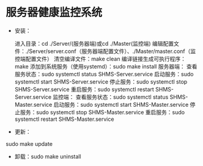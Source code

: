 # 服务器健康监控系统

* 安装：

  进入目录：cd ./Server/(服务器端)或cd ./Master(监控端)
  编辑配置文件：./Server/server.conf（服务器端配置文件）、./Master/master.conf（监控端配置文件）
  清空编译文件：make clean
  编译链接生成可执行程序：make
  添加到系统服务（使用systemd）：sudo make install
  服务器端：
  查看服务状态：sudo systemctl status SHMS-Server.service
  启动服务：sudo systemctl start SHMS-Server.service
  停止服务：sudo systemctl stop SHMS-Server.service
  重启服务：sudo systemctl restart SHMS-Server.service
  监控端：
  查看服务状态：sudo systemctl status SHMS-Master.service
  启动服务：sudo systemctl start SHMS-Master.service
  停止服务：sudo systemctl stop SHMS-Master.service
  重启服务：sudo systemctl restart SHMS-Master.service

*  更新：

  sudo make update

* 卸载：sudo make uninstall